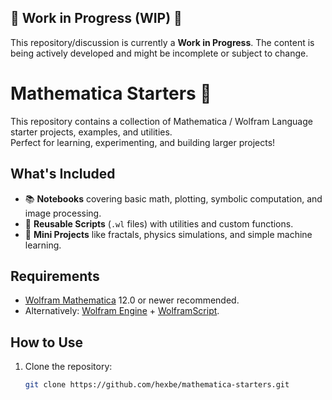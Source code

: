 ## 🚧 Work in Progress (WIP) 🚧

This repository/discussion is currently a **Work in Progress**. The content is being actively developed and might be incomplete or subject to change.

# Mathematica Starters 🚀

This repository contains a collection of Mathematica / Wolfram Language starter projects, examples, and utilities.  
Perfect for learning, experimenting, and building larger projects!

## What's Included
- 📚 **Notebooks** covering basic math, plotting, symbolic computation, and image processing.
- 🔧 **Reusable Scripts** (`.wl` files) with utilities and custom functions.
- 🧪 **Mini Projects** like fractals, physics simulations, and simple machine learning.

## Requirements
- [Wolfram Mathematica](https://www.wolfram.com/mathematica/) 12.0 or newer recommended.
- Alternatively: [Wolfram Engine](https://www.wolfram.com/engine/) + [WolframScript](https://www.wolfram.com/wolframscript/).

## How to Use
1. Clone the repository:
   ```bash
   git clone https://github.com/hexbe/mathematica-starters.git

